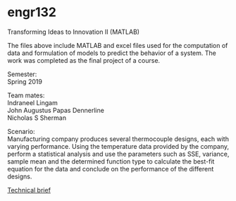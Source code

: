# engr132
Transforming Ideas to Innovation II (MATLAB)  
  
The files above include MATLAB and excel files used for the computation of data and formulation of models to predict the behavior of a system. The work was completed as the final project of a course.  
  
Semester:  
Spring 2019  
  
Team mates:  
Indraneel Lingam  
John Augustus Papas Dennerline  
Nicholas S Sherman  
  
Scenario:   
Manufacturing company produces several thermocouple designs, each with varying performance. Using the temperature data provided by the company, perform a statistical analysis and use the parameters such as SSE, variance, sample mean and the determined function type to calculate the best-fit equation for the data and conclude on the performance of the different designs.  
  
[Technical brief](https://github.com/Andrew-Gan/engr132/blob/master/M4TechnicalBrief_012_26.docx)